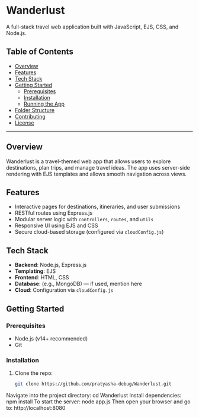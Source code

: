 # Wanderlust

A full-stack travel web application built with JavaScript, EJS, CSS, and Node.js.

## Table of Contents
- [Overview](#overview)
- [Features](#features)
- [Tech Stack](#tech-stack)
- [Getting Started](#getting-started)
  - [Prerequisites](#prerequisites)
  - [Installation](#installation)
  - [Running the App](#running-the-app)
- [Folder Structure](#folder-structure)
- [Contributing](#contributing)
- [License](#license)

---

## Overview
Wanderlust is a travel-themed web app that allows users to explore destinations, plan trips, and manage travel ideas. The app uses server-side rendering with EJS templates and allows smooth navigation across views.

## Features
- Interactive pages for destinations, itineraries, and user submissions
- RESTful routes using Express.js
- Modular server logic with `controllers`, `routes`, and `utils`
- Responsive UI using EJS and CSS
- Secure cloud-based storage (configured via `cloudConfig.js`)

## Tech Stack
- **Backend**: Node.js, Express.js
- **Templating**: EJS
- **Frontend**: HTML, CSS
- **Database**: (e.g., MongoDB) — if used, mention here
- **Cloud**: Configuration via `cloudConfig.js`

## Getting Started

### Prerequisites
- Node.js (v14+ recommended)
- Git

### Installation
1. Clone the repo:
   ```bash
   git clone https://github.com/pratyasha-debug/Wanderlust.git
Navigate into the project directory:
cd Wanderlust
Install dependencies:
npm install
To start the server:
node app.js
Then open your browser and go to: http://localhost:8080
